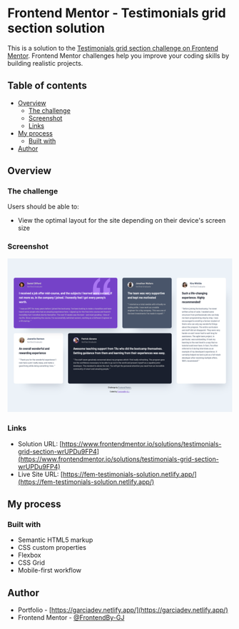 # Frontend Mentor - Testimonials grid section solution

This is a solution to the [Testimonials grid section challenge on Frontend Mentor](https://www.frontendmentor.io/challenges/testimonials-grid-section-Nnw6J7Un7). Frontend Mentor challenges help you improve your coding skills by building realistic projects.

## Table of contents

- [Overview](#overview)
  - [The challenge](#the-challenge)
  - [Screenshot](#screenshot)
  - [Links](#links)
- [My process](#my-process)
  - [Built with](#built-with)
- [Author](#author)

## Overview

### The challenge

Users should be able to:

- View the optimal layout for the site depending on their device's screen size

### Screenshot

![](images/screenshot.png)

### Links

- Solution URL: [https://www.frontendmentor.io/solutions/testimonials-grid-section-wrUPDu9FP4](https://www.frontendmentor.io/solutions/testimonials-grid-section-wrUPDu9FP4)
- Live Site URL: [https://fem-testimonials-solution.netlify.app/](https://fem-testimonials-solution.netlify.app/)

## My process

### Built with

- Semantic HTML5 markup
- CSS custom properties
- Flexbox
- CSS Grid
- Mobile-first workflow

## Author

- Portfolio - [https://garciadev.netlify.app/](https://garciadev.netlify.app/)
- Frontend Mentor - [@FrontendBy-GJ](https://www.frontendmentor.io/profile/FrontendBy-GJ)
